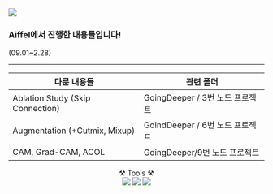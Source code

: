 <img src="https://capsule-render.vercel.app/api?type=waving&color=auto&height=200&section=header&text=Aiffel&fontSize=90" />

### Aiffel에서 진행한 내용들입니다!    

(09.01~2.28)
  
---

|다룬 내용들   | 관련 폴더|
| --- | --- |
|Ablation Study (Skip Connection) | GoingDeeper / 3번 노드 프로젝트| 
|Augmentation (+Cutmix, Mixup)     |GoindDeeper / 6번 노드 프로젝트|
|CAM, Grad-CAM, ACOL | GoingDeeper/9번 노드 프로젝트|


<div align="center"> ⚒️ Tools ⚒️ </div>
<div align="center">
	<img src="https://img.shields.io/badge/Python-3776AB?style=flat&logo=Python&logoColor=white" />
	<img src="https://img.shields.io/badge/Tensorflow-FF6F00?style=flat&logo=Tensorflow&logoColor=white" />
	<img src="https://img.shields.io/badge/scikit-learn-F7931E?style=flat&logo=scikit-learn&logoColor=white" />
</div>
